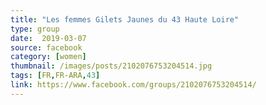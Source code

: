 ```yaml
---
title: "Les femmes Gilets Jaunes du 43 Haute Loire"
type: group
date:  2019-03-07
source: facebook
category: [women]
thumbnail: /images/posts/2102076753204514.jpg
tags: [FR,FR-ARA,43]
link: https://www.facebook.com/groups/2102076753204514/
---
```

